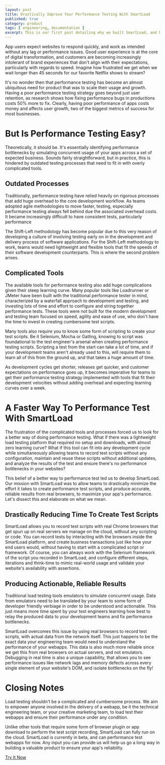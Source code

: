 ```yaml
---
layout: post
title: Drastically Improve Your Performance Testing With SmartLoad
published: true
category: product
tags: [ engineering, documentation ]
excerpt: This is our first post detailing why we built SmartLoad, and how we hope to improve the lives of performance engineers across the globe.
---
```


App users expect websites to respond quickly, and work as intended without any lag or performance issues. Good user experience is at the core of digital transformation, and customers are becoming increasingly intolerant of brand experiences that don't align with their expectations, particularly with regards to speed. Imagine how frustrated we get when we wait longer than 45 seconds for our favorite Netflix shows to stream?

It's no wonder then that performance testing has become an almost ubiquitous need for product that was to scale their usage and growth. Having a poor performance testing strategy goes beyond just user retention, as research shows how fixing performance bugs in productions costs 50% more to fix. Clearly, having poor performance of apps costs money and affects user growth, two of the biggest metrics of success for most businesses.

# But Is Performance Testing Easy?

Theoretically, it should be. It's essentially identifying performance bottlenecks by simulating concurrent usage of your apps across a set of expected business. Sounds fairly straightforward, but in practice, this is hindered by outdated testing processes that need to fit in with overly complicated tools.

## Outdated Processes

Traditionally, performance testing have relied heavily on rigorous processes that add huge overhead to the core development workflow. As teams adopted agile methodologies to move faster, testing, especially performance testing always fell behind due the associated overhead costs. It became increasingly difficult to have consistent tests, particularly performance

The Shift-Left methodology has become popular due to this very reason of developing a culture of involving testing early on in the development and delivery process of software applications. For the Shift-Left methodology to work, teams would need lightweight and flexible tools that fit the speeds of their software development counterparts. This is where the second problem arises.

## Complicated Tools

The available tools for performance testing also add huge complications given their steep learning curve. Many popular tools like Loadrunner or JMeter have been built with the traditional performance tester in mind, characterized by a waterfall approach to development and testing, and investing lots of time and effort to configure and string together performance tests. These tools were not built for the modern development and testing team focused on speed, agility and ease of use, who don't have the time to invest in creating cumbersome test scripts.

Many tools also require you to know some form of scripting to create your test scripts. Be it Selenium, Mocha or Gatling, knowing to script was foundational to the test engineer's arsenal when creating performance testing scripts. Scripting a test from the start can take a lot of time, and if your development teams aren't already used to this, will require them to learn all of this from the ground up, and that takes a huge amount of time.

As development cycles get shorter, releases get quicker, and customer expectations on performance goes up, it becomes imperative for teams to get their performance testing strategy implemented with tools that fit their development velocities without adding overhead and expecting learning curves over a week.

# A Faster Way To Performance Test With SmartLoad

The frustration of the complicated tools and processes forced us to look for a better way of doing performance testing. What if there was a lightweight load testing platform that required no setup and downloads, with almost zero learning curve? What if this tool can fit into any development cycle while simultaneously allowing teams to record test scripts without any configuration, maintain and reuse these scripts without additional updates, and analyze the results of the test and ensure there's no performance bottlenecks in your websites?

This belief of a better way to performance test led us to develop SmartLoad. Our mission with SmartLoad was to allow teams to drastically minimize the effort it takes to create performance test scripts, and produce accurate, reliable results from real browsers, to maximize your app's performance. Let's dissect this and elaborate on what we mean.

## Drastically Reducing Time To Create Test Scripts

SmartLoad allows you to record test scripts with real Chrome browsers that get spun up on real servers we manage on the cloud, without any scripting or code. You can record tests by interacting with the browsers inside the SmartLoad platform, and create business transactions just like how your end users would, without having to start with a complicated script or framework. Of course, you can always work with the Selenium framework of the script you recorded in SmartLoad, and configure different steps, iterations and think-time to mimic real-world usage and validate your website's availability with assertions.

## Producing Actionable, Reliable Results

Traditional load testing tools emulators to simulate concurrent usage. Data from emulators need to be translated by your team to some form of developer friendly verbiage in order to be understood and actionable. This just means more time spent by your test engineers learning how best to relay the produced data to your development teams and fix performance bottlenecks.

SmartLoad overcomes this issue by using real browsers to record test scripts, with actual data from the network itself. This just happens to be the exact data your engineering team would need to understand the performance of your webapps. This data is also much more reliable since we get this from real browsers on actual servers, and not emulators. Debugging in real time is also a unique capability, that allows you to see performance issues like network lags and memory defects across every single element of your website's DOM, and isolate bottlenecks on the fly!

# Closing Notes

Load testing shouldn't be a complicated and cumbersome process. We aim to empower anyone involved in the delivery of a webapp, be it the technical engineering team, or your creative marketing team, to load test their webapps and ensure their performance under any condition.

Unlike other tools that require some form of browser plugin or app download to perform the test script recording, SmartLoad can fully run on the cloud.  SmartLoad is currently in beta, and can performance test webapps for now. Any input you can provide us will help us go a long way in building a valuable product to ensure your app's reliability.

<a class="btn btn-primary btn-lg" href="https://auth.smartload.io/signup?redirect_uri=https%3A%2F%2Fapp.smartload.io&response_type=code&client_id=7p0okiieh2h1l4efqme9dkgtuh&state=9VEWlU8uVkne9yMThBMsiAWTUqgnLQk4&scope=openid%20email%20phone" role="button" aria-pressed="true">Try It Now</a>

